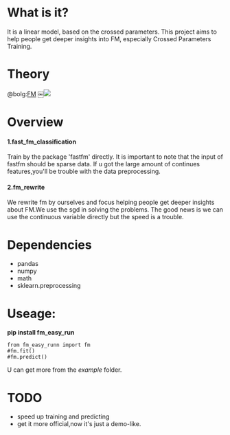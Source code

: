# What is it?
It is a linear model, based on the crossed parameters. This project aims to help people get deeper insights into FM, especially Crossed Parameters Training. 

# Theory
@bolg:[FM](http://shataowei.com/2017/12/04/FM理论解析及应用/)
￼![](http://upload-images.jianshu.io/upload_images/1129359-92da0691440d9857.jpg?imageMogr2/auto-orient/strip%7CimageView2/2/w/1240)

# Overview
#### 1.fast_fm_classification
Train by the package 'fastfm' directly.
It is important to note that the input of fastfm should be sparse data. If u got the large amount of continues features,you'll be trouble with the data preprocessing.

#### 2.fm_rewrite
We rewrite fm by ourselves and focus helping people get deeper insights about FM.We use the sgd in solving the problems. The good news is we can use the continuous variable directly but the speed is a trouble.

# Dependencies
- pandas
- numpy
- math
- sklearn.preprocessing

# Useage:
**pip install fm_easy_run**

```
from fm_easy_runn import fm
#fm.fit()
#fm.predict()
```

U can get more from the *example* folder.

# TODO
- speed up training and predicting
- get it more official,now it's just a demo-like. 